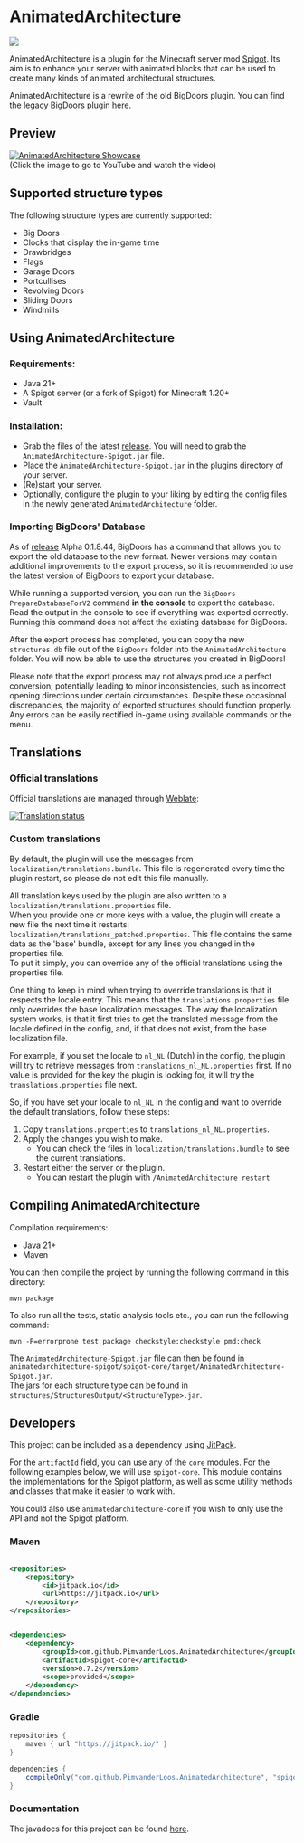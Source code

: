 # AnimatedArchitecture

[![](https://jitpack.io/v/PimvanderLoos/AnimatedArchitecture.svg)](https://jitpack.io/#PimvanderLoos/AnimatedArchitecture)

AnimatedArchitecture is a plugin for the Minecraft server mod [Spigot](https://spigotmc.org). Its aim is to enhance your
server with animated blocks that can be used to create many kinds of animated architectural structures.

AnimatedArchitecture is a rewrite of the old BigDoors plugin. You can find the legacy BigDoors plugin
[here](https://github.com/PimvanderLoos/BigDoors/).

## Preview

[![AnimatedArchitecture Showcase](https://img.youtube.com/vi/45TwFLBv8yY/0.jpg)](https://www.youtube.com/watch?v=45TwFLBv8yY)<br>
(Click the image to go to YouTube and watch the video)

## Supported structure types
The following structure types are currently supported:
- Big Doors
- Clocks that display the in-game time
- Drawbridges
- Flags
- Garage Doors
- Portcullises
- Revolving Doors
- Sliding Doors
- Windmills

## Using AnimatedArchitecture

### Requirements:

* Java 21+
* A Spigot server (or a fork of Spigot) for Minecraft 1.20+
* Vault

### Installation:

* Grab the files of the latest [release](https://github.com/PimvanderLoos/AnimatedArchitecture/releases). You will need
  to grab the `AnimatedArchitecture-Spigot.jar` file.
* Place the `AnimatedArchitecture-Spigot.jar` in the plugins directory of your server.
* (Re)start your server.
* Optionally, configure the plugin to your liking by editing the config files in the newly generated
  `AnimatedArchitecture` folder.

### Importing BigDoors' Database

As of [release](https://github.com/PimvanderLoos/BigDoors/releases) Alpha 0.1.8.44, BigDoors has a command that allows
you to export the old database to the new format. Newer versions may contain additional improvements to the export
process, so it is recommended to use the latest version of BigDoors to export your database.

While running a supported version, you can run the `BigDoors PrepareDatabaseForV2` command <b>in
the console</b> to export the database. Read the output in the console to see if everything was exported correctly.
Running this command does not affect the existing database for BigDoors.

After the export process has completed, you can copy the new `structures.db` file out of the `BigDoors` folder into
the `AnimatedArchitecture` folder. You will now be able to use the structures you created in BigDoors!

Please note that the export process may not always produce a perfect conversion, potentially leading to minor
inconsistencies, such as incorrect opening directions under certain circumstances. Despite these occasional
discrepancies, the majority of exported structures should function properly. Any errors can be easily rectified in-game
using available commands or the menu.

## Translations

### Official translations

Official translations are managed through [Weblate](https://hosted.weblate.org/projects/AnimatedArchitecture/):

<a href="https://hosted.weblate.org/engage/AnimatedArchitecture/">
<img src="https://hosted.weblate.org/widgets/AnimatedArchitecture/-/multi-auto.svg" alt="Translation status" />
</a>

### Custom translations

By default, the plugin will use the messages from `localization/translations.bundle`.
This file is regenerated every time the plugin restart, so please do not edit this file manually.

All translation keys used by the plugin are also written to a `localization/translations.properties` file.</br>
When you provide one or more keys with a value, the plugin will create a new file the next time it restarts:
`localization/translations_patched.properties`. This file contains the same data as the 'base' bundle, except for any
lines you changed in the properties file.</br>
To put it simply, you can override any of the official translations using the properties file.

One thing to keep in mind when trying to override translations is that it respects the locale entry.
This means that the `translations.properties` file only overrides the base localization messages.
The way the localization system works, is that it first tries to get the translated message from the locale defined in
the config, and, if that does not exist, from the base localization file.

For example, if you set the locale to `nl_NL` (Dutch) in the config, the plugin will try to retrieve messages from
`translations_nl_NL.properties` first. If no value is provided for the key the plugin is looking for, it will try the
`translations.properties` file next.

So, if you have set your locale to `nl_NL` in the config and want to override the default translations,
follow these steps:

1) Copy `translations.properties` to `translations_nl_NL.properties`.
2) Apply the changes you wish to make.
    * You can check the files in `localization/translations.bundle` to see the current translations.
3) Restart either the server or the plugin.
    * You can restart the plugin with `/AnimatedArchitecture restart`

## Compiling AnimatedArchitecture

Compilation requirements:

* Java 21+
* Maven

You can then compile the project by running the following command in this directory:

```mvn package```

To also run all the tests, static analysis tools etc., you can run the following command:

```mvn -P=errorprone test package checkstyle:checkstyle pmd:check```

The `AnimatedArchitecture-Spigot.jar` file can then be found
in `animatedarchitecture-spigot/spigot-core/target/AnimatedArchitecture-Spigot.jar`.</br>
The jars for each structure type can be found in `structures/StructuresOutput/<StructureType>.jar`.

## Developers

This project can be included as a dependency using [JitPack](https://jitpack.io/#PimvanderLoos/AnimatedArchitecture).

For the `artifactId` field, you can use any of the `core` modules. For the following examples below, we will
use `spigot-core`. This module contains the implementations for the Spigot platform, as well as some utility methods and
classes that make it easier to work with.

You could also use `animatedarchitecture-core` if you wish to only use the API and not the Spigot platform.

### Maven

```xml

<repositories>
    <repository>
        <id>jitpack.io</id>
        <url>https://jitpack.io</url>
    </repository>
</repositories>
```

```xml

<dependencies>
    <dependency>
        <groupId>com.github.PimvanderLoos.AnimatedArchitecture</groupId>
        <artifactId>spigot-core</artifactId>
        <version>0.7.2</version>
        <scope>provided</scope>
    </dependency>
</dependencies>
```

### Gradle

```gradle
repositories {
    maven { url "https://jitpack.io/" }
}

dependencies {
    compileOnly("com.github.PimvanderLoos.AnimatedArchitecture", "spigot-core", "0.7.2")
}
```

### Documentation

The javadocs for this project can be found [here](https://pimvanderloos.github.io/AnimatedArchitecture/javadoc/).
